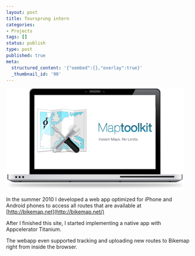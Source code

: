 ```yaml
---
layout: post
title: Toursprung intern
categories:
- Projects
tags: []
status: publish
type: post
published: true
meta:
  structured_content: '{"oembed":{},"overlay":true}'
  _thumbnail_id: '90'
---
```


![](/squarespace_images/static_545299aae4b0e9514fe30c95_54529a29e4b025a90f45cc50_54529a29e4b025a90f45cc94_1414699593848_laptop-mtk.png_)
  


In the summer 2010 I developed a web app optimized for iPhone and Android phones to access all routes that are available at 
[http://bikemap.net](http://bikemap.net/)

After I finished this site, I started implementing a native app with Appcelerator Titanium.

The webapp even supported tracking and uploading new routes to Bikemap right from inside the browser.
